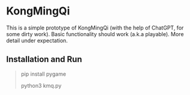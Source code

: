 # KongMingQi
This is a simple prototype of KongMingQi (with the help of ChatGPT, for some dirty work). Basic functionality should work (a.k.a playable). More detail under expectation.

## Installation and Run
> pip install pygame
> 
> python3 kmq.py